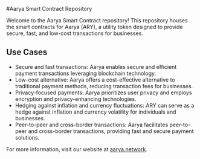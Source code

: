 #Aarya Smart Contract Repository

Welcome to the Aarya Smart Contract repository! This repository houses the smart contracts for Aarya (ARY), a utility token designed to provide secure, fast, and low-cost transactions for businesses.

## Use Cases
- Secure and fast transactions: Aarya enables secure and efficient payment transactions leveraging blockchain technology.
- Low-cost alternative: Aarya offers a cost-effective alternative to traditional payment methods, reducing transaction fees for businesses.
- Privacy-focused payments: Aarya prioritizes user privacy and employs encryption and privacy-enhancing technologies.
- Hedging against inflation and currency fluctuations: ARY can serve as a hedge against inflation and currency volatility for individuals and businesses.
- Peer-to-peer and cross-border transactions: Aarya facilitates peer-to-peer and cross-border transactions, providing fast and secure payment solutions.

For more information, visit our website at [aarya.network](https://aarya.network).
